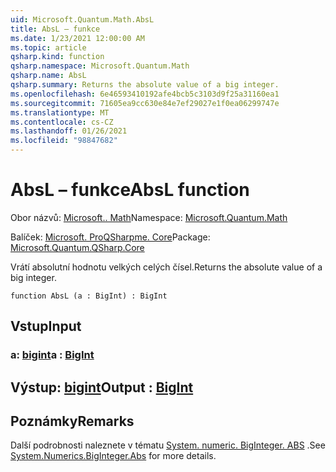 ```yaml
---
uid: Microsoft.Quantum.Math.AbsL
title: AbsL – funkce
ms.date: 1/23/2021 12:00:00 AM
ms.topic: article
qsharp.kind: function
qsharp.namespace: Microsoft.Quantum.Math
qsharp.name: AbsL
qsharp.summary: Returns the absolute value of a big integer.
ms.openlocfilehash: 6e46593410192afe4bcb5c3103d9f25a31160ea1
ms.sourcegitcommit: 71605ea9cc630e84e7ef29027e1f0ea06299747e
ms.translationtype: MT
ms.contentlocale: cs-CZ
ms.lasthandoff: 01/26/2021
ms.locfileid: "98847682"
---
```

# <a name="absl-function"></a><span data-ttu-id="f08e9-102">AbsL – funkce</span><span class="sxs-lookup"><span data-stu-id="f08e9-102">AbsL function</span></span>

<span data-ttu-id="f08e9-103">Obor názvů: [Microsoft.. Math](xref:Microsoft.Quantum.Math)</span><span class="sxs-lookup"><span data-stu-id="f08e9-103">Namespace: [Microsoft.Quantum.Math](xref:Microsoft.Quantum.Math)</span></span>

<span data-ttu-id="f08e9-104">Balíček: [Microsoft. ProQSharpme. Core](https://nuget.org/packages/Microsoft.Quantum.QSharp.Core)</span><span class="sxs-lookup"><span data-stu-id="f08e9-104">Package: [Microsoft.Quantum.QSharp.Core](https://nuget.org/packages/Microsoft.Quantum.QSharp.Core)</span></span>


<span data-ttu-id="f08e9-105">Vrátí absolutní hodnotu velkých celých čísel.</span><span class="sxs-lookup"><span data-stu-id="f08e9-105">Returns the absolute value of a big integer.</span></span>

```qsharp
function AbsL (a : BigInt) : BigInt
```


## <a name="input"></a><span data-ttu-id="f08e9-106">Vstup</span><span class="sxs-lookup"><span data-stu-id="f08e9-106">Input</span></span>

### <a name="a--bigint"></a><span data-ttu-id="f08e9-107">a: [bigint](xref:microsoft.quantum.lang-ref.bigint)</span><span class="sxs-lookup"><span data-stu-id="f08e9-107">a : [BigInt](xref:microsoft.quantum.lang-ref.bigint)</span></span>





## <a name="output--bigint"></a><span data-ttu-id="f08e9-108">Výstup: [bigint](xref:microsoft.quantum.lang-ref.bigint)</span><span class="sxs-lookup"><span data-stu-id="f08e9-108">Output : [BigInt](xref:microsoft.quantum.lang-ref.bigint)</span></span>



## <a name="remarks"></a><span data-ttu-id="f08e9-109">Poznámky</span><span class="sxs-lookup"><span data-stu-id="f08e9-109">Remarks</span></span>

<span data-ttu-id="f08e9-110">Další podrobnosti naleznete v tématu [System. numeric. BigInteger. ABS](https://docs.microsoft.com/dotnet/api/system.numerics.biginteger.abs) .</span><span class="sxs-lookup"><span data-stu-id="f08e9-110">See [System.Numerics.BigInteger.Abs](https://docs.microsoft.com/dotnet/api/system.numerics.biginteger.abs) for more details.</span></span>